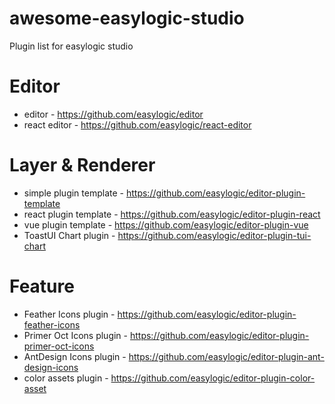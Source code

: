 # awesome-easylogic-studio

Plugin list for easylogic studio

# Editor

* editor - https://github.com/easylogic/editor
* react editor - https://github.com/easylogic/react-editor

# Layer & Renderer

* simple plugin template - https://github.com/easylogic/editor-plugin-template
* react plugin template - https://github.com/easylogic/editor-plugin-react
* vue plugin template - https://github.com/easylogic/editor-plugin-vue
* ToastUI Chart plugin - https://github.com/easylogic/editor-plugin-tui-chart

# Feature 

* Feather Icons plugin - https://github.com/easylogic/editor-plugin-feather-icons
* Primer Oct Icons plugin - https://github.com/easylogic/editor-plugin-primer-oct-icons
* AntDesign Icons plugin - https://github.com/easylogic/editor-plugin-ant-design-icons
* color assets plugin - https://github.com/easylogic/editor-plugin-color-asset
